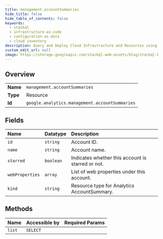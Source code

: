 ```yaml
---
title: management.accountSummaries
hide_title: false
hide_table_of_contents: false
keywords:
  - stackql
  - infrastructure-as-code
  - configuration-as-data
  - cloud inventory
description: Query and Deploy Cloud Infrastructure and Resources using SQL
custom_edit_url: null
image: https://storage.googleapis.com/stackql-web-assets/blog/stackql-blog-post-featured-image.png
---
```

  
    

## Overview
<table><tbody>
<tr><td><b>Name</b></td><td><code>management.accountSummaries</code></td></tr>
<tr><td><b>Type</b></td><td>Resource</td></tr>
<tr><td><b>Id</b></td><td><code>google.analytics.management.accountSummaries</code></td></tr>
</tbody></table>

## Fields
| Name | Datatype | Description |
|:-----|:---------|:------------|
| `id` | `string` | Account ID. |
| `name` | `string` | Account name. |
| `starred` | `boolean` | Indicates whether this account is starred or not. |
| `webProperties` | `array` | List of web properties under this account. |
| `kind` | `string` | Resource type for Analytics AccountSummary. |
## Methods
| Name | Accessible by | Required Params |
|:-----|:--------------|:----------------|
| `list` | `SELECT` |  |
